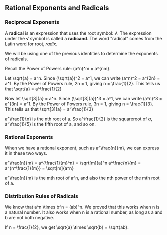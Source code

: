 Rational Exponents and Radicals
-------

### Reciprocal Exponents

A **radical** is an expression that uses the root symbol: √. The expression under the √ symbol is called a **radicand**. The word "radical" comes from the Latin word for root, *radix*.

We will be using one of the previous identities to determine the exponents of radicals.

Recall the Power of Powers rule: (a^n)^m = a^{nm}.

Let \sqrt{a} = a^n. Since (\sqrt{a})^2 = a^1, we can write (a^n)^2 = a^{2n} = a^1. By the Power of Powers rule, 2n = 1, giving n = \frac{1}{2}. This tells us that \sqrt{a} = a^\frac{1}{2}

Now let \sqrt[3]{a} = a^n. Since (\sqrt[3]{a})^3 = a^1, we can write (a^n)^3 = a^{3n} = a^1. By the Power of Powers rule, 3n = 1, giving n = \frac{1}{3}. This tells us that \sqrt[3]{a} = a^\frac{1}{3}

a^\frac{1}{n} is the nth root of a. So a^\frac{1}{2} is the squareroot of *a*, a^\frac{1}{5} is the fifth root of a, and so on.


### Rational Exponents

When we have a rational exponent, such as a^\frac{n}{m}, we can express it in these two ways.

a^\frac{n}{m} = a^{\frac{1}{m}^n} = \sqrt[m]{a}^n
a^\frac{n}{m} = a^{n^\frac{1}{m}} = \sqrt[m]{a^n}

a^\frac{n}{m} is the mth root of a^n, and also the nth power of the mth root of a.


### Distribution Rules of Radicals

We know that a^n \times b^n = (ab)^n. We proved that this works when n is a natural number. It also works when n is a rational number, as long as a and b are not both negative.

If n = \frac{1}{2}, we get \sqrt{a} \times \sqrt{b} = \sqrt{ab}.